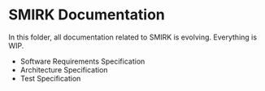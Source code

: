 # SMIRK Documentation

In this folder, all documentation related to SMIRK is evolving. Everything is WIP.

- Software Requirements Specification
- Architecture Specification
- Test Specification
